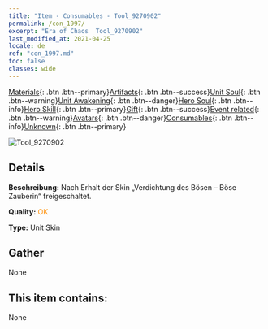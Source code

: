 ```yaml
---
title: "Item - Consumables - Tool_9270902"
permalink: /con_1997/
excerpt: "Era of Chaos  Tool_9270902"
last_modified_at: 2021-04-25
locale: de
ref: "con_1997.md"
toc: false
classes: wide
---
```

 [Materials](/ItemsDE/){: .btn .btn--primary}[Artifacts](/ItemsDE/Artifacts/){: .btn .btn--success}[Unit Soul](/ItemsDE/UnitSoul/){: .btn .btn--warning}[Unit Awakening](/ItemsDE/UnitAwakening/){: .btn .btn--danger}[Hero Soul](/ItemsDE/HeroSoul/){: .btn .btn--info}[Hero Skill](/ItemsDE/HeroSkill/){: .btn .btn--primary}[Gift](/ItemsDE/Gift/){: .btn .btn--success}[Event related](/ItemsDE/Events/){: .btn .btn--warning}[Avatars](/ItemsDE/Avatars/){: .btn .btn--danger}[Consumables](/ItemsDE/Consumables/){: .btn .btn--info}[Unknown](/ItemsDE/Unknown/){: .btn .btn--primary}

 ![Tool_9270902](/images/u/ti_xiemonvpifu2.jpg)

## Details
 **Beschreibung:** Nach Erhalt der Skin „Verdichtung des Bösen – Böse Zauberin“ freigeschaltet.

 **Quality:** <span style="color: #FF8C00">OK</span>

 **Type:** Unit Skin

## Gather

  None

## This item contains:

  None

